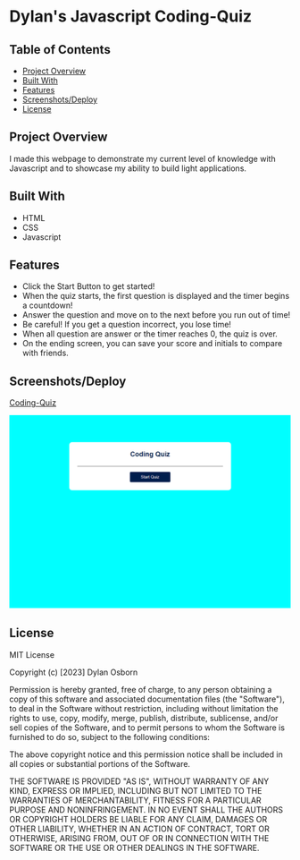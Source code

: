 # Dylan's Javascript Coding-Quiz

## Table of Contents

- [Project Overview](#project-overview)
- [Built With](#built-with)
- [Features](#features)
- [Screenshots/Deploy](#screenshotsdeploy)
- [License](#license)


## Project Overview

I made this webpage to demonstrate my current level of knowledge with Javascript and to showcase my ability to build light applications. 

## Built With

- HTML
- CSS
- Javascript

## Features

- Click the Start Button to get started!
- When the quiz starts, the first question is displayed and the timer begins a countdown!
- Answer the question and move on to the next before you run out of time!
- Be careful! If you get a question incorrect, you lose time! 
- When all question are answer or the timer reaches 0, the quiz is over. 
- On the ending screen, you can save your score and initials to compare with friends. 

## Screenshots/Deploy

 [Coding-Quiz](https://github.com/DylanOzzy/Coding-Quiz)

 ![Coding-Quiz](assets/CodingQuiz.png.png)
 



## License

MIT License

Copyright (c) [2023] Dylan Osborn

Permission is hereby granted, free of charge, to any person obtaining a copy
of this software and associated documentation files (the "Software"), to deal
in the Software without restriction, including without limitation the rights
to use, copy, modify, merge, publish, distribute, sublicense, and/or sell
copies of the Software, and to permit persons to whom the Software is
furnished to do so, subject to the following conditions:

The above copyright notice and this permission notice shall be included in all
copies or substantial portions of the Software.

THE SOFTWARE IS PROVIDED "AS IS", WITHOUT WARRANTY OF ANY KIND, EXPRESS OR
IMPLIED, INCLUDING BUT NOT LIMITED TO THE WARRANTIES OF MERCHANTABILITY,
FITNESS FOR A PARTICULAR PURPOSE AND NONINFRINGEMENT. IN NO EVENT SHALL THE
AUTHORS OR COPYRIGHT HOLDERS BE LIABLE FOR ANY CLAIM, DAMAGES OR OTHER
LIABILITY, WHETHER IN AN ACTION OF CONTRACT, TORT OR OTHERWISE, ARISING FROM,
OUT OF OR IN CONNECTION WITH THE SOFTWARE OR THE USE OR OTHER DEALINGS IN THE
SOFTWARE.
